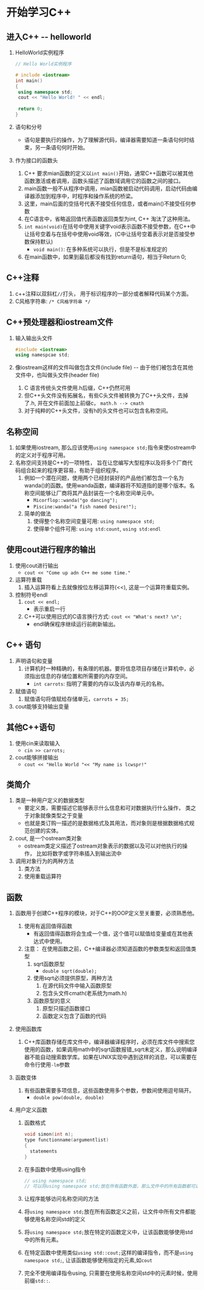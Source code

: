 # 开始学习C++

## 进入C++ -- helloworld

1. HelloWorld实例程序

   ```cpp
   // Hello World实例程序
   
   # include <iostream>
   int main()
   {
   	using namespace std;
   	cout << "Hello World! " << endl;
   	
   	return 0;
   }
   ```

2. 语句和分号

   * 语句是要执行的操作，为了理解源代码，编译器需要知道一条语句何时结束，另一条语句何时开始。

3. 作为接口的函数头
    1. C++ 要求mian函数的定义以`int main()`开始，通常C++函数可以被其他函数激活或者调用，函数头描述了函数域调用它的函数之间的接口。
    2. main函数一般不从程序中调用，mian函数被启动代码调用，启动代码由编译器添加到程序中，时程序和操作系统的桥梁。
    3. 这里，main后面的空括号代表不接受任何信息，或者main()不接受任何参数
    4. 在C语言中，省略返回值代表函数返回类型为int, C++ 淘汰了这种用法。
    5. `int main(void)`在括号中使用关键字void表示函数不接受参数，在C++中让括号空着与在括号中使用void等效，(C中让括号空着表示对是否接受参数保持默认)
         * `void main()`: 在多种系统可以执行，但是不是标准规定的
    6.  在main函数中，如果到最后都没有找到return语句，相当于Return 0;

## C++注释

1. c++注释以双斜杠`//`打头， 用于标识程序的一部分或者解释代码某个方面。
2. C风格字符串: `/* C风格字符串 */`

## C++预处理器和iostream文件

1. 输入输出头文件

   ```cpp
   #include <iostream>
   using namespcae std;
   ```

2. 像iostream这样的文件叫做包含文件(include file) -- 由于他们被包含在其他文件中，也叫做头文件(header file)
   1. C 语言传统头文件使用.h后缀，C++仍然可用
   2. 但C++头文件没有拓展名，有些C头文件被转换为了C++头文件，去掉了.h, 并在文件前面加上前缀c， `math.h --> cmath`
   3. 对于纯粹的C++头文件，没有h的头文件也可以包含名称空间。

## 名称空间

1. 如果使用iostream, 那么应该使用`using namespace std;`指令来使iostream中的定义对于程序可用。
2. 名称空间支持是C++的一项特性， 旨在让您编写大型程序以及将多个厂商代码组合起来的程序更容易，有助于组织程序。
   1. 例如一个潜在问题，使用两个已经封装好的产品他们都包含一个名为wanda()的函数。使用wanda函数，编译器将不知道指的是哪个版本。名称空间能够让厂商将其产品封装在一个名称空间单元中。
      * `Micorflop::wanda("go dancing");`
      * `Piscine:wanda("a fish named Desire!");`
   2. 简单的做法
      1. 使得整个名称空间变量可用: `using namespace std;`
      2. 使得单个组件可用: `using std:count`, `using std:endl`

## 使用cout进行程序的输出

1. 使用cout进行输出
   * `cout << "Come up adn C++ me some time."`
2. 运算符重载
   1. 插入运算符看上去就像按位左移运算符(<<), 这是一个运算符重载实例。
3. 控制符号endl
   1. `cout << endl;`
      * 表示重启一行
   2. C++可以使用旧式的C语言换行方式: `cout << "What's next? \n";`
      * endl确保程序继续运行前刷新输出。

## C++ 语句

1. 声明语句和变量
   1. 计算机时一种精确的，有条理的机器。要将信息项目存储在计算机中，必须指出信息的存储位置和所需要的内存空间。
      * `int carrots`: 指明了需要的内存以及该内存单元的名称。
2. 赋值语句
   1. 赋值语句将值赋给存储单元，`carrots = 35;`
3. cout能够支持输出变量

## 其他C++语句

1. 使用cin来读取输入
   * `cin >> carrots;`
2. cout能够拼接输出
   * `cout << "Hello World "<< "My name is lcwspr!"`

## 类简介

1. 类是一种用户定义的数据类型
   * 要定义类，需要描述它能够表示什么信息和可对数据执行什么操作， 类之于对象就像类型之于变量
   * 也就是类订购一描述的是数据格式及其用法，而对象则是根据数据格式规范创建的实体。
2. cout, 是一个ostream类对象
   	* ostream类定义描述了ostream对象表示的数据以及可以对他执行的操作， 比如将数字或字符串插入到输出流中
 3. 调用对象行为的两种方法
     1. 类方法
     2. 使用重载运算符

## 函数

1. 函数用于创建C++程序的模块，对于C++的OOP定义至关重要，必须熟悉他。
   1. 使用有返回值得函数
      * 有返回值得函数将会生成一个值，这个值可以赋值给变量或在其他表达式中使用。
   2. 注意： 在使用函数之前，C++编译器必须知道函数的参数类型和返回值类型
      1. sqrt函数原型
         * `double sqrt(double);`
      2. 使用sqrt必须提供原型，两种方法
         1. 在源代码文件中输入函数原型
         2. 包含头文件cmath(老系统为math.h)
      3. 函数原型的意义
         1. 原型只描述函数接口
         2. 函数定义包含了函数的代码
2. 使用函数库
   
   1. C++库函数存储在库文件中，编译器编译程序时，必须在库文件中搜索您使用的函数，如果调用math中的sqrt函数报错_sqrt未定义，那么说明编译器不能自动搜索数学库。如果在UNIX实现中遇到这样的消息，可以需要在命令行使用`-lm`参数
3. 函数变体
   1. 有些函数需要多项信息，这些函数使用多个参数，参数间使用逗号隔开。
      * `double pow(double, double)`
4. 用户定义函数

   1. 函数格式

      ```cpp
      void simon(int n);
      type functionname(argumentlist)
      {
      	statements
      }
      ```

   2. 在多函数中使用using指令

      ```cpp
      // using namespace std;
      // 可以将using namespace std;放在所有函数外面，那么文件中的所有函数都可以使用std命名空间
      ```

   3.  让程序能够访问名称空间的方法

      1. 将`using namespace std;`放在所有函数定义之前，让文件中所有文件都能够使用名称空间std的定义
      2. 将`using namespace std;`放在特定的函数定义中，让该函数能够使用std中的所有元素。
      3. 在特定函数中使用类似`using std::cout;`这样的编译指令，而不是`using namespace std;`, 让该函数能够使用指定的元素,如`cout`
      4. 完全不使用编译指令using, 只需要在使用名称空间std中的元素时候，使用前缀`std::`.